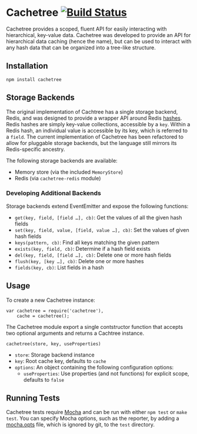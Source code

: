# Cachetree [![Build Status](https://secure.travis-ci.org/davidwood/cachetree.png)](http://travis-ci.org/davidwood/cachetree)

Cachetree provides a scoped, fluent API for easily interacting with hierarchical, key-value data.  Cachetree was developed to provide an API for hierarchical data caching (hence the name), but can be used to interact with any hash data that can be organized into a tree-like structure.

## Installation

    npm install cachetree

## Storage Backends

The original implementation of Cachtree has a single storage backend, Redis, and was designed to provide a wrapper API around Redis [hashes](http://redis.io/topics/data-types).  Redis hashes are simply key-value collections, accessible by a `key`.  Within a Redis hash, an individual value is accessible by its key, which is referred to a `field`.  The current implementation of Cachetree has been refactored to allow for pluggable storage backends, but the language still mirrors its Redis-specific ancestry.

The following storage backends are available:

* Memory store (via the included `MemoryStore`)
* Redis (via `cachetree-redis` module)

### Developing Additional Backends

Storage backends extend EventEmitter and expose the following functions:

* `get(key, field, [field …], cb)`: Get the values of all the given hash fields 
* `set(key, field, value, [field, value …], cb)`: Set the values of given hash fields
* `keys(pattern, cb)`: Find all keys matching the given pattern
* `exists(key, field, cb)`: Determine if a hash field exists
* `del(key, field, [field …], cb)`: Delete one or more hash fields
* `flush(key, [key …], cb)`: Delete one or more hashes
* `fields(key, cb)`: List fields in a hash

## Usage

To create a new Cachetree instance:

```
var cachetree = require('cachetree'),
    cache = cachetree();
```

The Cachetree module export a single contstructor function that accepts two optional arguments and returns a Cachtree instance.

`cachetree(store, key, useProperties)`

* `store`: Storage backend instance
* `key`: Root cache key, defaults to `cache`
* `options`: An object containing the following configuration options:
    * `useProperties`: Use properties (and not functions) for explicit scope, defaults to `false`

## Running Tests

Cachetree tests require [Mocha](http://visionmedia.github.com/mocha/) and can be run with either `npm test` or `make test`.  You can specify Mocha options, such as the reporter, by adding a [mocha.opts](http://visionmedia.github.com/mocha/#mocha.opts) file, which is ignored by git, to the `test` directory.
 
